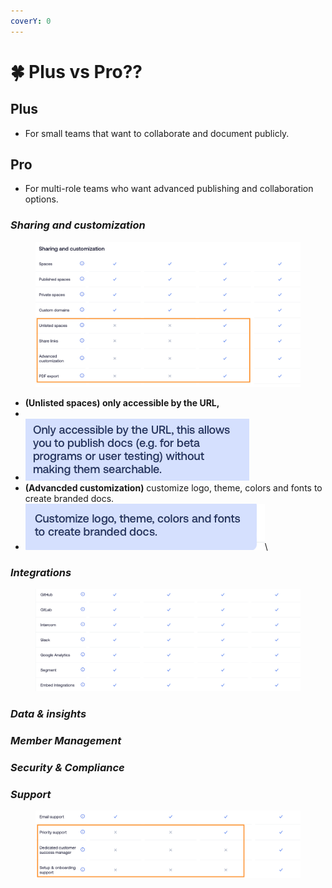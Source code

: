 ```yaml
---
coverY: 0
---
```


# 🍀 Plus vs Pro??

## Plus

* For small teams that want to collaborate and document publicly.

## Pro

* For multi-role teams who want advanced publishing and collaboration options.



### _Sharing and customization_

<figure><img src=".gitbook/assets/image-2.png" alt=""><figcaption></figcaption></figure>

* **(Unlisted spaces) only accessible by the URL,**
* &#x20;
* &#x20;![](.gitbook/assets/image.png)
* **(Advancded customization)** customize logo, theme, colors and fonts to create branded docs.
* &#x20;![](<.gitbook/assets/image (4).png>)\




### _Integrations_

<figure><img src=".gitbook/assets/image (1).png" alt=""><figcaption></figcaption></figure>

### _Data & insights_





### _Member Management_



### _Security & Compliance_



### _Support_

<div align="center" data-full-width="false">

<figure><img src=".gitbook/assets/Screenshot 2023-07-06 at 13.33.48.png" alt=""><figcaption></figcaption></figure>

</div>

